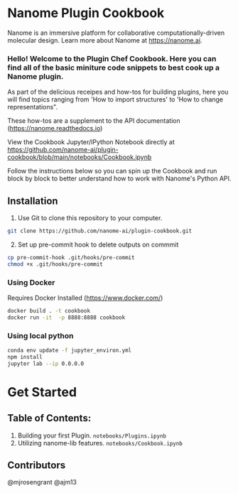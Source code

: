 # Nanome Plugin Cookbook

Nanome is an immersive platform for collaborative computationally-driven molecular design. Learn more about Nanome at https://nanome.ai. 


### Hello! Welcome to the Plugin Chef Cookbook. Here you can find all of the basic miniture code snippets to best cook up a Nanome plugin. 
As part of the delicious receipes and how-tos for building plugins, here you will find topics ranging from 'How to import structures' to 'How to change representations".

These how-tos are a supplement to the API documentation (https://nanome.readthedocs.io)


View the Cookbook Jupyter/IPython Notebook directly at https://github.com/nanome-ai/plugin-cookbook/blob/main/notebooks/Cookbook.ipynb


Follow the instructions below so you can spin up the Cookbook and run block by block to better understand how to work with Nanome's Python API. 

## Installation

1) Use Git to clone this repository to your computer.
```sh
git clone https://github.com/nanome-ai/plugin-cookbook.git
````

2) Set up pre-commit hook to delete outputs on commmit 
```sh
cp pre-commit-hook .git/hooks/pre-commit
chmod +x .git/hooks/pre-commit
```
### Using Docker

Requires Docker Installed (https://www.docker.com/)

```bash
docker build . -t cookbook
docker run -it  -p 8888:8888 cookbook
```

### Using local python


```bash
conda env update -f jupyter_environ.yml
npm install
jupyter lab --ip 0.0.0.0
```

# Get Started
## Table of Contents:
<ol>
	<li>Building your first Plugin. <code>notebooks/Plugins.ipynb</code></li>
    <li>Utilizing nanome-lib features. <code>notebooks/Cookbook.ipynb</code></li>
</ol>

## Contributors
@mjrosengrant
@ajm13
